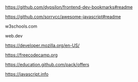 https://github.com/dypsilon/frontend-dev-bookmarks#readme

https://github.com/sorrycc/awesome-javascript#readme

w3schools.com

web.dev

https://developer.mozilla.org/en-US/

https://freecodecamp.org

https://education.github.com/pack/offers

https://javascript.info
